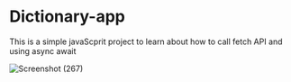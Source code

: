 # Dictionary-app
This is a simple javaScprit project to learn about how to call fetch API and using async await


![Screenshot (267)](https://user-images.githubusercontent.com/87094943/182362366-b1a9059f-3b1f-43bc-a1c8-2c06e3c5c15e.png)
